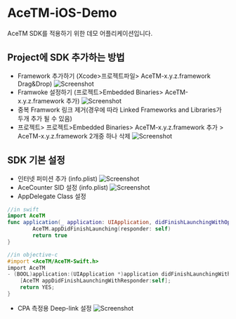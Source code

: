 # AceTM-iOS-Demo
AceTM SDK를 적용하기 위한 데모 어플리케이션입니다.

## Project에 SDK 추가하는 방법  
* Framework 추가하기 (Xcode>프로젝트파일> AceTM-x.y.z.framework Drag&Drop)
![Screenshot](https://github.com/nhndnt/AceTM-iOS-Demo/blob/master/images/README1.png)
* Framwoke 설정하기 (프로젝트>Embedded Binaries> AceTM-x.y.z.framework 추가)
![Screenshot](https://github.com/nhndnt/AceTM-iOS-Demo/blob/master/images/README2.png)
* 중복 Framwork 링크 제거(경우에 따라 Linked Frameworks and Libraries가 두개 추가 될 수 있음)
* 프로젝트> 프로젝트>Embedded Binaries> AceTM-x.y.z.framework 추가 > AceTM-x.y.z.framework 2개중 하나 삭제
![Screenshot](https://github.com/nhndnt/AceTM-iOS-Demo/blob/master/images/README3.png)
## SDK 기본 설정 
* 인터넷 퍼미션 추가 (info.plist)
![Screenshot](https://github.com/nhndnt/AceTM-iOS-Demo/blob/master/images/README5.png)
* AceCounter SID 설정 (info.plist)
![Screenshot](https://github.com/nhndnt/AceTM-iOS-Demo/blob/master/images/README6.png)
* AppDelegate Class 설정
``` swift
//in swift
import AceTM
func application(_ application: UIApplication, didFinishLaunchingWithOptions launchOptions: [UIApplicationLaunchOptionsKey: Any]?) -> Bool {
        AceTM.appDidFinishLaunching(responder: self)
        return true
}
```
``` objective-c
//in objective-c
#import <AceTM/AceTM-Swift.h>
import AceTM
- (BOOL)application:(UIApplication *)application didFinishLaunchingWithOptions:(NSDictionary *)launchOptions {
    [AceTM appDidFinishLaunchingWithResponder:self];
    return YES;
}
```
* CPA 측정용 Deep-link 설정
![Screenshot](https://github.com/nhndnt/AceTM-iOS-Demo/blob/master/images/README7.png)
